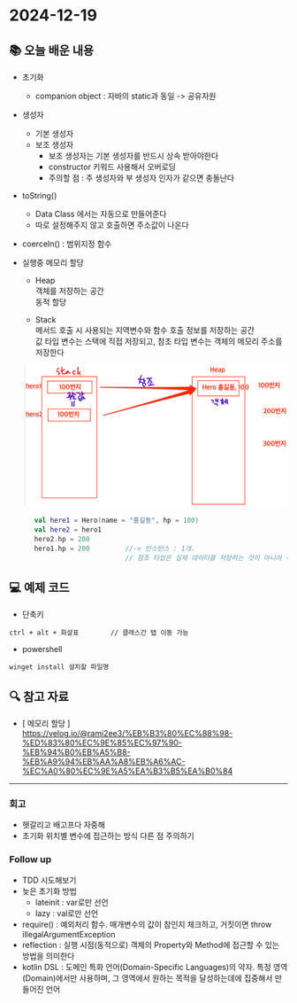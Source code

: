 # 2024-12-19

## 📚 오늘 배운 내용
- 초기화
  - companion object : 자바의 static과 동일 -> 공유자원
- 생성자
  - 기본 생성자
  - 보조 생성자
    - 보조 생성자는 기본 생성자를 반드시 상속 받아야한다
    - constructor 키워드 사용해서 오버로딩
    - 주의할 점 : 주 생성자와 부 생성자 인자가 같으면 충돌난다
- toString() 
  - Data Class 에서는 자동으로 만들어준다
  - 따로 설정해주지 않고 호출하면 주소값이 나온다
- coerceIn() : 범위지정 함수

- 실행중 메모리 할당
  - Heap   
    객체를 저장하는 공간   
    동적 할당   
    
  - Stack    
    메서드 호출 시 사용되는 지역변수와 함수 호출 정보를 저장하는 공간   
    값 타입 변수는 스택에 직접 저장되고, 참조 타입 변수는 객체의 메모리 주소를 저장한다
    
  ![img_2.png](img_2.png)

  ```kotlin
     val here1 = Hero(name = "홍길동", hp = 100)
     val here2 = hero1
     hero2.hp = 200
     hero1.hp = 200         //-> 인스턴스 : 1개. 
                            // 참조 타입은 실제 데이터를 저장하는 것이 아니라 객체가 저장된 메모리 위치를 가리킨다
  ```

## 💻 예제 코드
<!-- 실습한 코드나 예제를 추가 -->
- 단축키
```text
ctrl + alt + 화살표        // 클래스간 탭 이동 가능
```
- powershell
```shell
winget install 설치할 파일명
```

## 🔍 참고 자료

- [ 메모리 할당 ]     
https://velog.io/@rami2ee3/%EB%B3%80%EC%88%98-%ED%83%80%EC%9E%85%EC%97%90-%EB%94%B0%EB%A5%B8-%EB%A9%94%EB%AA%A8%EB%A6%AC-%EC%A0%80%EC%9E%A5%EA%B3%B5%EA%B0%84

---

### 회고

- 헷갈리고 배고프다 자중해
- 초기화 위치별 변수에 접근하는 방식 다른 점 주의하기


### Follow up

- TDD 시도해보기
- 늦은 초기화 방법
  - lateinit : var로만 선언
  - lazy : val로만 선언
- require() : 예외처리 함수. 매개변수의 값이 참인지 체크하고, 거짓이면 throw illegalArgumentException
- reflection : 실행 시점(동적으로) 객체의 Property와 Method에 접근할 수 있는 방법을 의미한다
- kotlin DSL : 도메인 특화 언어(Domain-Specific Languages)의 약자. 특정 영역(Domain)에서만 사용하며, 그 영역에서 원하는 목적을 달성하는데에 집중해서 만들어진 언어
